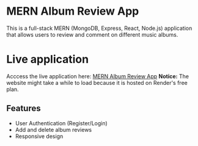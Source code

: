 # MERN Album Review App

This is a full-stack MERN (MongoDB, Express, React, Node.js) application that allows users to review and comment on different music albums.

# Live application
Acccess the live application here: [MERN Album Review App](https://mernalbum-frontend.onrender.com)
**Notice:** The website might take a while to load because it is hosted on Render's free plan.

## Features
- User Authentication (Register/Login)
- Add and delete album reviews
- Responsive design
